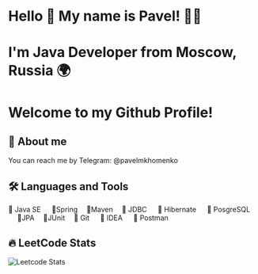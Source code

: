 # Hello 👋 My name is Pavel! 🧑‍💻
# I'm Java Developer from Moscow, Russia 🌍
# Welcome to my Github Profile!

## 🚀 About me
You can reach me by Telegram: @pavelmkhomenko

## 🛠️ Languages and Tools
🔵 Java SE &emsp; 🔵Spring &emsp;🔵Maven &emsp;🔵 JDBC <!--- <br/> --> &emsp; 🔵 Hibernate &emsp; 
🔵 PosgreSQL &emsp; 🔵JPA &emsp;🔵JUnit &emsp;🔵 Git <!--- <br/> --> &emsp; 🔵 IDEA &emsp; 🔵 Postman 
## 🔥 LeetCode Stats
![Leetcode Stats](https://leetcard.jacoblin.cool/pmkh?theme=dark)
